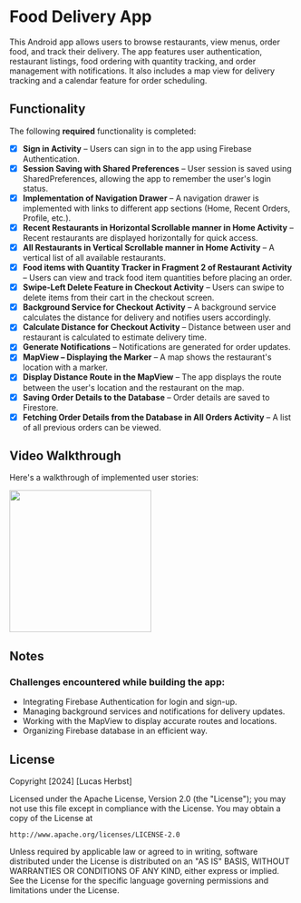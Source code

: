 # Food Delivery App

This Android app allows users to browse restaurants, view menus, order food, and track their delivery. The app features user authentication, restaurant listings, food ordering with quantity tracking, and order management with notifications. It also includes a map view for delivery tracking and a calendar feature for order scheduling.

## Functionality

The following **required** functionality is completed:

* [x] **Sign in Activity** – Users can sign in to the app using Firebase Authentication.
* [x] **Session Saving with Shared Preferences** – User session is saved using SharedPreferences, allowing the app to remember the user's login status.
* [x] **Implementation of Navigation Drawer** – A navigation drawer is implemented with links to different app sections (Home, Recent Orders, Profile, etc.).
* [x] **Recent Restaurants in Horizontal Scrollable manner in Home Activity** – Recent restaurants are displayed horizontally for quick access.
* [x] **All Restaurants in Vertical Scrollable manner in Home Activity** – A vertical list of all available restaurants.
* [x] **Food items with Quantity Tracker in Fragment 2 of Restaurant Activity** – Users can view and track food item quantities before placing an order.
* [x] **Swipe-Left Delete Feature in Checkout Activity** – Users can swipe to delete items from their cart in the checkout screen.
* [x] **Background Service for Checkout Activity** – A background service calculates the distance for delivery and notifies users accordingly.
* [x] **Calculate Distance for Checkout Activity** – Distance between user and restaurant is calculated to estimate delivery time.
* [x] **Generate Notifications** – Notifications are generated for order updates.
* [x] **MapView – Displaying the Marker** – A map shows the restaurant's location with a marker.
* [x] **Display Distance Route in the MapView** – The app displays the route between the user's location and the restaurant on the map.
* [x] **Saving Order Details to the Database** – Order details are saved to Firestore.
* [x] **Fetching Order Details from the Database in All Orders Activity** – A list of all previous orders can be viewed.

## Video Walkthrough

Here's a walkthrough of implemented user stories:

<img src="https://github.com/user-attachments/assets/e6017a6e-cad1-446a-a592-d36c041810c3" width=250/>

## Notes

### Challenges encountered while building the app:

* Integrating Firebase Authentication for login and sign-up.
* Managing background services and notifications for delivery updates.
* Working with the MapView to display accurate routes and locations.
* Organizing Firebase database in an efficient way.

## License

Copyright [2024] [Lucas Herbst]

Licensed under the Apache License, Version 2.0 (the "License");
you may not use this file except in compliance with the License.
You may obtain a copy of the License at

    http://www.apache.org/licenses/LICENSE-2.0

Unless required by applicable law or agreed to in writing, software distributed under the License is distributed on an "AS IS" BASIS,
WITHOUT WARRANTIES OR CONDITIONS OF ANY KIND, either express or implied. See the License for the specific language governing permissions and
limitations under the License.
